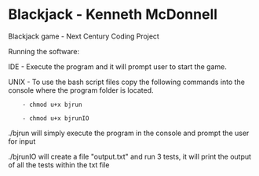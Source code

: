 # Blackjack - Kenneth McDonnell
 Blackjack game - Next Century Coding Project
 
 Running the software:
 
 IDE - Execute the program and it will prompt user to start the game.
 
 UNIX - To use the bash script files copy the following commands into the console where the program folder is located.
 
        - chmod u+x bjrun 
        
        - chmod u+x bjrunIO
        
   ./bjrun will simply execute the program in the console and prompt the user for input
       
   ./bjrunIO will create a file "output.txt" and run 3 tests, it will print the output of all the tests within the txt file

